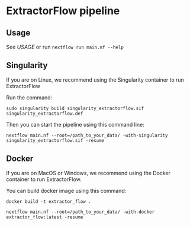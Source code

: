 ExtractorFlow pipeline
===================

Usage
-----

See *USAGE* or run `nextflow run main.nf --help`


Singularity
-----------

If you are on Linux, we recommend using the Singularity container to run ExtractorFlow

Run the command:

`sudo singularity build singularity_extractorflow.sif singularity_extractorflow.def`

Then you can start the pipeline using this command line:

```
nextflow main.nf --root=/path_to_your_data/ -with-singularity singularity_extractorflow.sif -resume
```


Docker
------
If you are on MacOS or Windows, we recommend using the Docker container to run ExtractorFlow.

You can build docker image using this command:

`docker build -t extractor_flow .`

```
nextflow main.nf --root=/path_to_your_data/ -with-docker extractor_flow:latest -resume
```
